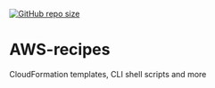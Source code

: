 [![GitHub repo size](https://img.shields.io/github/repo-size/TheNewThinkTank/AWS-recipes?style=flat&logo=github&logoColor=whitesmoke&label=Repo%20Size)](https://github.com/TheNewThinkTank/AWS-recipes/archive/refs/heads/main.zip)
# AWS-recipes
CloudFormation templates, CLI shell scripts and more
